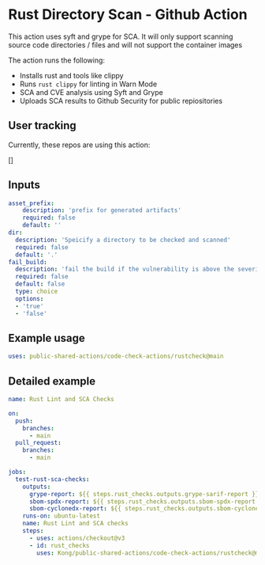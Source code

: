 # Rust Directory Scan - Github Action

This action uses syft and grype for SCA. It will only support scanning source code directories / files and will not support the container images


The action runs the following:
- Installs rust and tools like clippy
- Runs `rust clippy` for linting in Warn Mode
- SCA and CVE analysis using Syft and Grype
- Uploads SCA results to Github Security for public repiositories
## User tracking

Currently, these repos are using this action:

[]

## Inputs

```yaml
asset_prefix:
    description: 'prefix for generated artifacts'
    required: false
    default: ''
dir: 
  description: 'Speicify a directory to be checked and scanned'
  required: false
  default: '.'
fail_build:
  description: 'fail the build if the vulnerability is above the severity cutoff'
  required: false
  default: false
  type: choice
  options:
  - 'true'
  - 'false'
```
## Example usage

```yaml
uses: public-shared-actions/code-check-actions/rustcheck@main

```

## Detailed example

```yaml
name: Rust Lint and SCA Checks

on:
  push:
    branches:
      - main
  pull_request:
    branches:
      - main

jobs:
  test-rust-sca-checks:
    outputs:
      grype-report: ${{ steps.rust_checks.outputs.grype-sarif-report }}
      sbom-spdx-report: ${{ steps.rust_checks.outputs.sbom-spdx-report }}
      sbom-cyclonedx-report: ${{ steps.rust_checks.outputs.sbom-cyclonedx-report }}
    runs-on: ubuntu-latest
    name: Rust Lint and SCA checks
    steps:
      - uses: actions/checkout@v3
      - id: rust_checks
        uses: Kong/public-shared-actions/code-check-actions/rustcheck@main
```